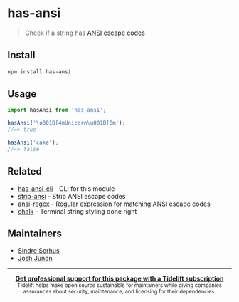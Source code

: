 # has-ansi

> Check if a string has [ANSI escape codes](https://en.wikipedia.org/wiki/ANSI_escape_code)

## Install

```sh
npm install has-ansi
```

## Usage

```js
import hasAnsi from 'has-ansi';

hasAnsi('\u001B[4mUnicorn\u001B[0m');
//=> true

hasAnsi('cake');
//=> false
```

## Related

- [has-ansi-cli](https://github.com/chalk/has-ansi-cli) - CLI for this module
- [strip-ansi](https://github.com/chalk/strip-ansi) - Strip ANSI escape codes
- [ansi-regex](https://github.com/chalk/ansi-regex) - Regular expression for matching ANSI escape codes
- [chalk](https://github.com/chalk/chalk) - Terminal string styling done right

## Maintainers

- [Sindre Sorhus](https://github.com/sindresorhus)
- [Josh Junon](https://github.com/qix-)

---

<div align="center">
	<b>
		<a href="https://tidelift.com/subscription/pkg/npm-has-ansi?utm_source=npm-has-ansi&utm_medium=referral&utm_campaign=readme">Get professional support for this package with a Tidelift subscription</a>
	</b>
	<br>
	<sub>
		Tidelift helps make open source sustainable for maintainers while giving companies<br>assurances about security, maintenance, and licensing for their dependencies.
	</sub>
</div>

